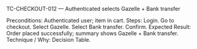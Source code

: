 TC-CHECKOUT-012 — Authenticated selects Gazelle + Bank transfer

Preconditions: Authenticated user; item in cart.
Steps:
Login.
Go to checkout.
Select Gazelle.
Select Bank transfer.
Confirm.
Expected Result: Order placed successfully; summary shows Gazelle + Bank transfer.
Technique / Why: Decision Table.
